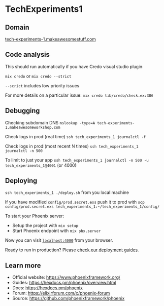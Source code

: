 # TechExperiments1

## Domain

[tech-experiments-1.makeawesomestuff.com](tech-experiments-1.makeawesomestuff.com)

## Code analysis

This should run automatically if you have Credo visual studio plugin

`mix credo` or `mix credo --strict`

`--scrict` includes low priority issues

For more details on a particular issue:
`mix credo lib/credo/check.ex:306`

## Debugging

Checking subdomain DNS
`nslookup -type=A tech-experiments-1.makeawesomeworkshop.com`

Check logs in prod (real time)
`ssh tech_experiments_1 journalctl -f`

Check logs in prod (most recent N times)
`ssh tech_experiments_1 journalctl -n 500`

To limit to just your app
`ssh tech_experiments_1 journalctl -n 500 -u tech_experiments_1@4001` (or 4000)


## Deploying

`ssh tech_experiments_1 ./deploy.sh` from you local machine


If you have modified `config/prod.secret.exs` push it to prod with
`scp config/prod.secret.exs tech_experiments_1:~/tech_experiments_1/config/`




To start your Phoenix server:

  * Setup the project with `mix setup`
  * Start Phoenix endpoint with `mix phx.server`

Now you can visit [`localhost:4000`](http://localhost:4000) from your browser.

Ready to run in production? Please [check our deployment guides](https://hexdocs.pm/phoenix/deployment.html).

## Learn more

  * Official website: https://www.phoenixframework.org/
  * Guides: https://hexdocs.pm/phoenix/overview.html
  * Docs: https://hexdocs.pm/phoenix
  * Forum: https://elixirforum.com/c/phoenix-forum
  * Source: https://github.com/phoenixframework/phoenix


